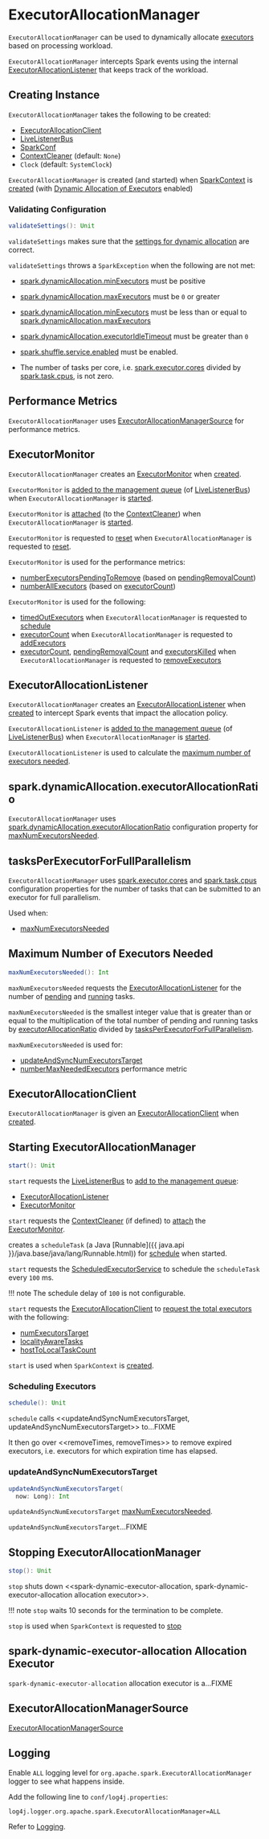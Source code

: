 # ExecutorAllocationManager

`ExecutorAllocationManager` can be used to dynamically allocate [executors](../executor/Executor.md) based on processing workload.

`ExecutorAllocationManager` intercepts Spark events using the internal [ExecutorAllocationListener](ExecutorAllocationListener.md) that keeps track of the workload.

## Creating Instance

`ExecutorAllocationManager` takes the following to be created:

* [ExecutorAllocationClient](#client)
* <span id="listenerBus"> [LiveListenerBus](../scheduler/LiveListenerBus.md)
* <span id="conf"> [SparkConf](../SparkConf.md)
* <span id="cleaner"> [ContextCleaner](../core/ContextCleaner.md) (default: `None`)
* <span id="clock"> `Clock` (default: `SystemClock`)

`ExecutorAllocationManager` is created (and started) when [SparkContext](../SparkContext.md) is [created](../SparkContext-creating-instance-internals.md#ExecutorAllocationManager) (with [Dynamic Allocation of Executors](index.md) enabled)

### <span id="validateSettings"> Validating Configuration

```scala
validateSettings(): Unit
```

`validateSettings` makes sure that the [settings for dynamic allocation](index.md#settings) are correct.

`validateSettings` throws a `SparkException` when the following are not met:

* [spark.dynamicAllocation.minExecutors](configuration-properties.md#spark.dynamicAllocation.minExecutors) must be positive

* [spark.dynamicAllocation.maxExecutors](configuration-properties.md#spark.dynamicAllocation.maxExecutors) must be `0` or greater

* [spark.dynamicAllocation.minExecutors](configuration-properties.md#spark.dynamicAllocation.minExecutors) must be less than or equal to [spark.dynamicAllocation.maxExecutors](configuration-properties.md#spark.dynamicAllocation.maxExecutors)

* [spark.dynamicAllocation.executorIdleTimeout](configuration-properties.md#spark.dynamicAllocation.executorIdleTimeout) must be greater than `0`

* [spark.shuffle.service.enabled](../external-shuffle-service/configuration-properties.md#spark.shuffle.service.enabled) must be enabled.

* The number of tasks per core, i.e. [spark.executor.cores](../executor/Executor.md#spark.executor.cores) divided by [spark.task.cpus](configuration-properties.md#spark.task.cpus), is not zero.

## Performance Metrics

`ExecutorAllocationManager` uses [ExecutorAllocationManagerSource](ExecutorAllocationManagerSource.md) for performance metrics.

## <span id="executorMonitor"> ExecutorMonitor

`ExecutorAllocationManager` creates an [ExecutorMonitor](ExecutorMonitor.md) when [created](#creating-instance).

`ExecutorMonitor` is [added to the management queue](../scheduler/LiveListenerBus.md#addToManagementQueue) (of [LiveListenerBus](#listenerBus)) when `ExecutorAllocationManager` is [started](#start).

`ExecutorMonitor` is [attached](../core/ContextCleaner.md#attachListener) (to the [ContextCleaner](#cleaner)) when `ExecutorAllocationManager` is [started](#start).

`ExecutorMonitor` is requested to [reset](ExecutorMonitor.md#reset) when `ExecutorAllocationManager` is requested to [reset](#reset).

`ExecutorMonitor` is used for the performance metrics:

* [numberExecutorsPendingToRemove](#numberExecutorsPendingToRemove) (based on [pendingRemovalCount](ExecutorMonitor.md#pendingRemovalCount))
* [numberAllExecutors](#numberAllExecutors) (based on [executorCount](ExecutorMonitor.md#executorCount))

`ExecutorMonitor` is used for the following:

* [timedOutExecutors](ExecutorMonitor.md#timedOutExecutors) when `ExecutorAllocationManager` is requested to [schedule](#schedule)
* [executorCount](ExecutorMonitor.md#executorCount) when `ExecutorAllocationManager` is requested to [addExecutors](#addExecutors)
* [executorCount](ExecutorMonitor.md#executorCount), [pendingRemovalCount](ExecutorMonitor.md#pendingRemovalCount) and [executorsKilled](ExecutorMonitor.md#executorsKilled) when `ExecutorAllocationManager` is requested to [removeExecutors](#removeExecutors)

## <span id="listener"> ExecutorAllocationListener

`ExecutorAllocationManager` creates an [ExecutorAllocationListener](ExecutorAllocationListener.md) when [created](#creating-instance) to intercept Spark events that impact the allocation policy.

`ExecutorAllocationListener` is [added to the management queue](../scheduler/LiveListenerBus.md#addToManagementQueue) (of [LiveListenerBus](#listenerBus)) when `ExecutorAllocationManager` is [started](#start).

`ExecutorAllocationListener` is used to calculate the [maximum number of executors needed](#maxNumExecutorsNeeded).

## <span id="executorAllocationRatio"><span id="spark.dynamicAllocation.executorAllocationRatio"> spark.dynamicAllocation.executorAllocationRatio

`ExecutorAllocationManager` uses [spark.dynamicAllocation.executorAllocationRatio](configuration-properties.md#spark.dynamicAllocation.executorAllocationRatio) configuration property for [maxNumExecutorsNeeded](#maxNumExecutorsNeeded).

## <span id="tasksPerExecutorForFullParallelism"> tasksPerExecutorForFullParallelism

`ExecutorAllocationManager` uses [spark.executor.cores](../configuration-properties.md#spark.executor.cores) and [spark.task.cpus](../configuration-properties.md#spark.task.cpus) configuration properties for the number of tasks that can be submitted to an executor for full parallelism.

Used when:

* [maxNumExecutorsNeeded](#maxNumExecutorsNeeded)

## <span id="maxNumExecutorsNeeded"> Maximum Number of Executors Needed

```scala
maxNumExecutorsNeeded(): Int
```

`maxNumExecutorsNeeded` requests the [ExecutorAllocationListener](#listener) for the number of [pending](ExecutorAllocationListener.md#totalPendingTasks) and [running](ExecutorAllocationListener.md#totalRunningTasks) tasks.

`maxNumExecutorsNeeded` is the smallest integer value that is greater than or equal to the multiplication of the total number of pending and running tasks by [executorAllocationRatio](#executorAllocationRatio) divided by [tasksPerExecutorForFullParallelism](#tasksPerExecutorForFullParallelism).

`maxNumExecutorsNeeded` is used for:

* [updateAndSyncNumExecutorsTarget](#updateAndSyncNumExecutorsTarget)
* [numberMaxNeededExecutors](#numberMaxNeededExecutors) performance metric

## <span id="client"><span id="ExecutorAllocationClient"> ExecutorAllocationClient

`ExecutorAllocationManager` is given an [ExecutorAllocationClient](ExecutorAllocationClient.md) when [created](#creating-instance).

## <span id="start"> Starting ExecutorAllocationManager

```scala
start(): Unit
```

`start` requests the [LiveListenerBus](#listenerBus) to [add to the management queue](../scheduler/LiveListenerBus.md#addToManagementQueue):

* [ExecutorAllocationListener](#listener)
* [ExecutorMonitor](#executorMonitor)

`start` requests the [ContextCleaner](#cleaner) (if defined) to [attach](../core/ContextCleaner.md#attachListener) the [ExecutorMonitor](#executorMonitor).

creates a `scheduleTask` (a Java [Runnable]({{ java.api }}/java.base/java/lang/Runnable.html)) for [schedule](#schedule) when started.

`start` requests the [ScheduledExecutorService](#executor) to schedule the `scheduleTask` every `100` ms.

!!! note
    The schedule delay of `100` is not configurable.

`start` requests the [ExecutorAllocationClient](#client) to [request the total executors](ExecutorAllocationClient.md#requestTotalExecutors) with the following:

* [numExecutorsTarget](#numExecutorsTarget)
* [localityAwareTasks](#localityAwareTasks)
* [hostToLocalTaskCount](#hostToLocalTaskCount)

`start` is used when `SparkContext` is [created](../SparkContext-creating-instance-internals.md#ExecutorAllocationManager).

### <span id="schedule"> Scheduling Executors

```scala
schedule(): Unit
```

`schedule` calls <<updateAndSyncNumExecutorsTarget, updateAndSyncNumExecutorsTarget>> to...FIXME

It then go over <<removeTimes, removeTimes>> to remove expired executors, i.e. executors for which expiration time has elapsed.

### <span id="updateAndSyncNumExecutorsTarget"> updateAndSyncNumExecutorsTarget

```scala
updateAndSyncNumExecutorsTarget(
  now: Long): Int
```

`updateAndSyncNumExecutorsTarget` [maxNumExecutorsNeeded](#maxNumExecutorsNeeded).

`updateAndSyncNumExecutorsTarget`...FIXME

## <span id="stop"> Stopping ExecutorAllocationManager

```scala
stop(): Unit
```

`stop` shuts down <<spark-dynamic-executor-allocation, spark-dynamic-executor-allocation allocation executor>>.

!!! note
    `stop` waits 10 seconds for the termination to be complete.

`stop` is used when `SparkContext` is requested to [stop](../SparkContext.md#stop)

## <span id="spark-dynamic-executor-allocation"><span id="executor"> spark-dynamic-executor-allocation Allocation Executor

`spark-dynamic-executor-allocation` allocation executor is a...FIXME

## <span id="executorAllocationManagerSource"> ExecutorAllocationManagerSource

[ExecutorAllocationManagerSource](ExecutorAllocationManagerSource.md)

## Logging

Enable `ALL` logging level for `org.apache.spark.ExecutorAllocationManager` logger to see what happens inside.

Add the following line to `conf/log4j.properties`:

```text
log4j.logger.org.apache.spark.ExecutorAllocationManager=ALL
```

Refer to [Logging](../spark-logging.md).
